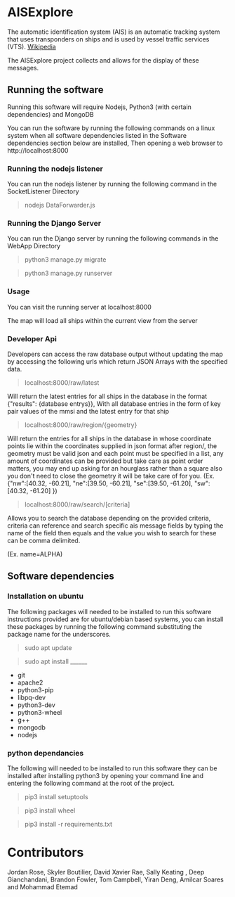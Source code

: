 # AISExplore
The automatic identification system (AIS) is an automatic tracking system that uses transponders on ships and is used by vessel traffic services (VTS). [Wikipedia](https://en.wikipedia.org/wiki/Automatic_identification_system)

The AISExplore project collects and allows for the display of these messages.


## Running the software

Running this software will require Nodejs, Python3 (with certain dependencies) and MongoDB

You can run the software by running the following commands on a linux system when all software dependencies listed in the Software dependencies section below are installed,
Then opening a web browser to http://localhost:8000

### Running the nodejs listener

You can run the nodejs listener by running the following command in the SocketListener Directory 
 
> nodejs DataForwarder.js

### Running the Django Server

You can run the Django server by running the following commands in the WebApp Directory 
 
> python3 manage.py migrate

> python3 manage.py runserver


### Usage

You can visit the running server at localhost:8000
 
The map will load all ships within the current view from the server
 
### Developer Api

Developers can access the raw database output without updating the map by accessing the following urls which return JSON
Arrays with the specified data.

> localhost:8000/raw/latest

Will return the latest entries for all ships in the database in the format {"results": {database entrys}},
With all database entries in the form of key pair values of the mmsi and the latest entry for that ship

> localhost:8000/raw/region/{geometry}

Will return the entries for all ships in the database in whose coordinate points lie within the coordinates supplied in json format
after region/, the geometry must be valid json and each point must be specified in a list, any amount of coordinates can be provided 
but take care as point order matters, you may end up asking for an hourglass rather than a square also you don't need to close the geometry
it will be take care of for you.
(Ex. {"nw":[40.32, -60.21], "ne":[39.50, -60.21], "se":[39.50, -61.20], "sw":[40.32, -61.20] })

> localhost:8000/raw/search/[criteria]

Allows you to search the database depending on the provided criteria, criteria can reference and search specific ais message fields by typing the name of the field then equals and the value you wish to search for these can be comma delimited. 

(Ex. name=ALPHA) 


## Software dependencies

### Installation on ubuntu ###
The following packages will needed to be installed to run this software instructions provided are for ubuntu/debian based systems,
you can install these packages by running the following command substituting the package name for the underscores.
> sudo apt update

> sudo apt install ______
- git
- apache2
- python3-pip
- libpq-dev
- python3-dev
- python3-wheel
- g++
- mongodb
- nodejs

### python dependancies ###

The following will needed to be installed to run this software they can be installed after installing python3
by opening your command line and entering the following command at the root of the project.
> pip3 install setuptools

> pip3 install wheel

> pip3 install -r requirements.txt 

# Contributors

Jordan Rose, Skyler Boutilier, David Xavier Rae, Sally Keating , Deep Gianchandani, Brandon Fowler, Tom Campbell, Yiran Deng, Amilcar Soares and Mohammad Etemad
